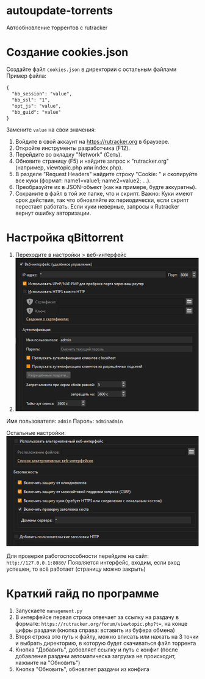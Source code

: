# autoupdate-torrents
Автообновление торрентов с rutracker



# Создание cookies.json
Создайте файл ```cookies.json``` в директории с остальным файлами
Пример файла:
```
{
  "bb_session": "value",
  "bb_ssl": "1",
  "opt_js": "value",
  "bb_guid": "value"
}
```
Замените ```value``` на свои значения:
1. Войдите в свой аккаунт на https://rutracker.org в браузере.
2. Откройте инструменты разработчика (F12).
3. Перейдите во вкладку "Network" (Сеть).
4. Обновите страницу (F5) и найдите запрос к "rutracker.org" (например, viewtopic.php или index.php).
5. В разделе "Request Headers" найдите строку "Cookie: " и скопируйте все куки (формат: name1=value1; name2=value2; ...).
6. Преобразуйте их в JSON-объект (как на примере, будте аккуратны).
7. Сохраните в файл в той же папке, что и скрипт.
Важно: Куки имеют срок действия, так что обновляйте их периодически, если скрипт перестает работать.
Если куки неверные, запросы к Rutracker вернут ошибку авторизации.

# Настройка qBittorrent
1. Переходите в настройки > веб-интерфейс
2. ![Альтернативный текст](images/screenshot_1.png)

Имя пользователя: ```admin```
Пароль: ```adminadmin```

Остальные настройки:
![Альтернативный текст](images/screenshot_2.png)

Для проверки работоспособности перейдите на сайт: ```http://127.0.0.1:8080/``` Появляется интерфейс, входим, если вход успешен, то всё работает (страницу можно закрыть)

# Краткий гайд по программе
1. Запускаете ```management.py```
2. В интерфейсе первая строка отвечает за ссылку на раздачу в формате: ```https://rutracker.org/forum/viewtopic.php?t=```, на конце цифры раздачи (кнопка справа: вставить из буфера обмена)
3. Вторя строка это путь к файлу, можно вписать или нажать на 3 точки и выбрать директорию, в которую будет скачиваться файл торрента
4. Кнопка "Добавить", добовляет ссылку и путь с конфиг (после добавления раздачи автоматическа загрузка не происходит, нажмите на "Обновить")
5. Кнопка "Обновить", обновляет раздачи из конфига




